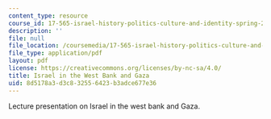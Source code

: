 ```yaml
---
content_type: resource
course_id: 17-565-israel-history-politics-culture-and-identity-spring-2011
description: ''
file: null
file_location: /coursemedia/17-565-israel-history-politics-culture-and-identity-spring-2011/8d5178a3d3c832556423b3adce677e36_MIT17_565S11_ses8_slides.pdf
file_type: application/pdf
layout: pdf
license: https://creativecommons.org/licenses/by-nc-sa/4.0/
title: Israel in the West Bank and Gaza
uid: 8d5178a3-d3c8-3255-6423-b3adce677e36
---
```

Lecture presentation on Israel in the west bank and Gaza.
